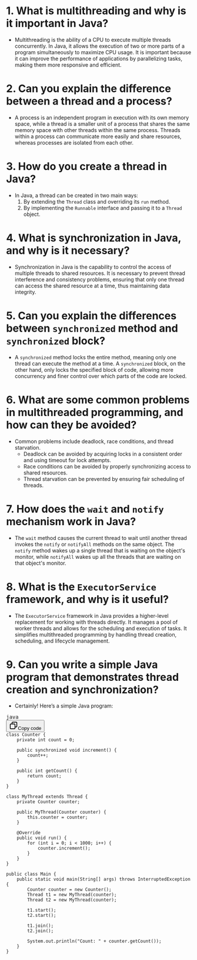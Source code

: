 # 1. What is multithreading and why is it important in Java?

* Multithreading is the ability of a CPU to execute multiple threads concurrently. In Java, it allows the execution of two or more parts of a program simultaneously to maximize CPU usage. It is important because it can improve the performance of applications by parallelizing tasks, making them more responsive and efficient.

# 2. Can you explain the difference between a thread and a process?

* A process is an independent program in execution with its own memory space, while a thread is a smaller unit of a process that shares the same memory space with other threads within the same process. Threads within a process can communicate more easily and share resources, whereas processes are isolated from each other.

# 3. How do you create a thread in Java?

* In Java, a thread can be created in two main ways:
  1. By extending the `Thread` class and overriding its `run` method.
  2. By implementing the `Runnable` interface and passing it to a `Thread` object.

# 4. What is synchronization in Java, and why is it necessary?

* Synchronization in Java is the capability to control the access of multiple threads to shared resources. It is necessary to prevent thread interference and consistency problems, ensuring that only one thread can access the shared resource at a time, thus maintaining data integrity.

# 5. Can you explain the differences between `synchronized` method and `synchronized` block?

* A `synchronized` method locks the entire method, meaning only one thread can execute the method at a time. A `synchronized` block, on the other hand, only locks the specified block of code, allowing more concurrency and finer control over which parts of the code are locked.

# 6. What are some common problems in multithreaded programming, and how can they be avoided?

* Common problems include deadlock, race conditions, and thread starvation.
  * Deadlock can be avoided by acquiring locks in a consistent order and using timeout for lock attempts.
  * Race conditions can be avoided by properly synchronizing access to shared resources.
  * Thread starvation can be prevented by ensuring fair scheduling of threads.

# 7. How does the `wait` and `notify` mechanism work in Java?

* The `wait` method causes the current thread to wait until another thread invokes the `notify` or `notifyAll` methods on the same object. The `notify` method wakes up a single thread that is waiting on the object's monitor, while `notifyAll` wakes up all the threads that are waiting on that object's monitor.

# 8. What is the `ExecutorService` framework, and why is it useful?

* The `ExecutorService` framework in Java provides a higher-level replacement for working with threads directly. It manages a pool of worker threads and allows for the scheduling and execution of tasks. It simplifies multithreaded programming by handling thread creation, scheduling, and lifecycle management.

# 9. Can you write a simple Java program that demonstrates thread creation and synchronization?

* Certainly! Here’s a simple Java program:

<pre><div class="dark bg-gray-950 rounded-md border-[0.5px] border-token-border-medium"><div class="flex items-center relative text-token-text-secondary bg-token-main-surface-secondary px-4 py-2 text-xs font-sans justify-between rounded-t-md"><span>java</span><div class="flex items-center"><span class="" data-state="closed"><button class="flex gap-1 items-center"><svg xmlns="http://www.w3.org/2000/svg" width="24" height="24" fill="none" viewBox="0 0 24 24" class="icon-sm"><path fill="currentColor" fill-rule="evenodd" d="M7 5a3 3 0 0 1 3-3h9a3 3 0 0 1 3 3v9a3 3 0 0 1-3 3h-2v2a3 3 0 0 1-3 3H5a3 3 0 0 1-3-3v-9a3 3 0 0 1 3-3h2zm2 2h5a3 3 0 0 1 3 3v5h2a1 1 0 0 0 1-1V5a1 1 0 0 0-1-1h-9a1 1 0 0 0-1 1zM5 9a1 1 0 0 0-1 1v9a1 1 0 0 0 1 1h9a1 1 0 0 0 1-1v-9a1 1 0 0 0-1-1z" clip-rule="evenodd"></path></svg>Copy code</button></span></div></div><div class="overflow-y-auto p-4 text-left undefined" dir="ltr"><code class="!whitespace-pre hljs language-java">class Counter {
    private int count = 0;

    public synchronized void increment() {
        count++;
    }

    public int getCount() {
        return count;
    }
}

class MyThread extends Thread {
    private Counter counter;

    public MyThread(Counter counter) {
        this.counter = counter;
    }

    @Override
    public void run() {
        for (int i = 0; i < 1000; i++) {
            counter.increment();
        }
    }
}

public class Main {
    public static void main(String[] args) throws InterruptedException {
        Counter counter = new Counter();
        Thread t1 = new MyThread(counter);
        Thread t2 = new MyThread(counter);

        t1.start();
        t2.start();

        t1.join();
        t2.join();

        System.out.println("Count: " + counter.getCount());
    }
}</code></div></div></pre>
